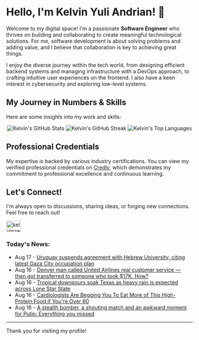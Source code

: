 # Hello, I'm Kelvin Yuli Andrian! 👋

Welcome to my digital space! I'm a passionate **Software Engineer** who thrives on building and collaborating to create meaningful technological solutions. For me, software development is about solving problems and adding value, and I believe that collaboration is key to achieving great things.

I enjoy the diverse journey within the tech world, from designing efficient backend systems and managing infrastructure with a DevOps approach, to crafting intuitive user experiences on the frontend. I also have a keen interest in cybersecurity and exploring low-level systems.

## My Journey in Numbers & Skills

Here are some insights into my work and skills:

<p align="center">
  <img src="https://github-readme-stats.vercel.app/api?username=kelvinzer0&show_icons=true&theme=radical" alt="Kelvin's GitHub Stats" />
  <img src="https://github-readme-streak-stats.herokuapp.com/?user=kelvinzer0&theme=radical" alt="Kelvin's GitHub Streak" />
  <img src="https://github-readme-stats.vercel.app/api/top-langs/?username=kelvinzer0&layout=compact&theme=radical" alt="Kelvin's Top Languages" />
</p>

## Professional Credentials

My expertise is backed by various industry certifications. You can view my verified professional credentials on [Credly](https://www.credly.com/users/kelvin-yuli-andrian/badges), which demonstrates my commitment to professional excellence and continuous learning.

## Let's Connect!

I'm always open to discussions, sharing ideas, or forging new connections. Feel free to reach out!

<p align="left">
    <a href="https://linkedin.com/in/kelvinzero" target="blank"><img align="center" src="https://cdn.jsdelivr.net/npm/simple-icons@3.0.1/icons/linkedin.svg" alt="kelvinzero" height="30" width="40" /></a>
</p>

### Today's News:

<!-- feed start -->
- Aug 17 - [Uruguay suspends agreement with Hebrew University, citing latest Gaza City occupation plan](https://www.yahoo.com/news/articles/uruguay-suspends-agreement-hebrew-university-005605473.html)
- Aug 16 - [Denver man called United Airlines real customer service — then got transferred to someone who took $17K. How?](https://www.yahoo.com/news/articles/denver-man-called-united-airlines-180000008.html)
- Aug 16 - [Tropical downpours soak Texas as heavy rain is expected across Lone Star State](https://www.yahoo.com/news/videos/tropical-downpours-soak-texas-heavy-175503953.html)
- Aug 16 - [Cardiologists Are Begging You To Eat More of This High-Protein Food if You're Over 60](https://health.yahoo.com/conditions/cardiovascular-health/articles/cardiologists-begging-eat-more-high-175000320.html)
- Aug 16 - [A stealth bomber, a shouting match and an awkward moment for Putin: Everything you missed](https://www.yahoo.com/news/articles/stealth-bomber-shouting-match-awkward-082418020.html)
<!-- feed end -->

---

Thank you for visiting my profile!
